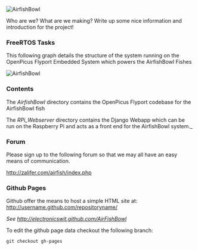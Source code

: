 ![AirfishBowl](http://electronicswit.github.com/AirFishBowl/airfishbowl-logo-main.png)

Who are we? What are we making?
Write up some nice information and introduction for the project!


### FreeRTOS Tasks
This following graph details the structure of the system running on the OpenPicus Flyport Embedded System
which powers the AirfishBowl Fishes

![AirfishBowl](http://electronicswit.github.com/AirFishBowl/airfishbowl-task-layout.png)


### Contents
The _AirfishBowl_ directory contains the OpenPicus Flyport codebase for the AirfishBowl fish

The _RPi_Webserver_ directory contains the Django Webapp which can be run on the Raspberry Pi and acts
as a front end for the AirfishBowl system._


### Forum
Please sign up to the following forum so that we may all have an easy means of communication.

http://zalifer.com/airfish/index.php


### Github Pages
Github offer the means to host a simple HTML site at: http://username.github.com/repositoryname/

_See http://electronicswit.github.com/AirFishBowl_

To edit the github page data checkout the following branch:

    git checkout gh-pages
